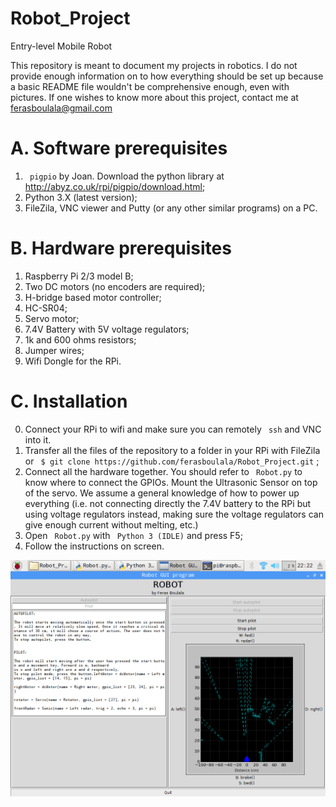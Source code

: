 # Robot_Project
Entry-level Mobile Robot

This repository is meant to document my projects in robotics. I do not provide enough information on to how everything should be set up because a basic README file wouldn't be comprehensive enough, even with pictures. If one wishes to know more about this project, contact me at ferasboulala@gmail.com

# A. Software prerequisites 
  1. ``` pigpio```  by Joan. Download the python library at http://abyz.co.uk/rpi/pigpio/download.html;
  2. Python 3.X (latest version);
  3. FileZila, VNC viewer and Putty (or any other similar programs) on a PC.
  
# B. Hardware prerequisites
  1. Raspberry Pi 2/3 model B;
  2. Two DC motors (no encoders are required);
  3. H-bridge based motor controller;
  4. HC-SR04;
  5. Servo motor;
  6. 7.4V Battery with 5V voltage regulators;
  7. 1k and 600 ohms resistors;
  8. Jumper wires;
  9. Wifi Dongle for the RPi.

# C. Installation

  0. Connect your RPi to wifi and make sure you can remotely ``` ssh```  and VNC into it.
  1. Transfer all the files of the repository to a folder in your RPi with FileZila or ``` $ git clone https://github.com/ferasboulala/Robot_Project.git``` ;
  2. Connect all the hardware together. You should refer to ``` Robot.py```  to know where to connect the GPIOs. Mount the Ultrasonic Sensor on top of the servo. We assume a general knowledge of how to power up everything (i.e. not connecting directly the 7.4V battery to the RPi but using voltage regulators instead, making sure the voltage regulators can give enough current without melting, etc.)
  3. Open ``` Robot.py```  with ``` Python 3 (IDLE)```  and press F5;
  4. Follow the instructions on screen.

  ![img2](GUI.png)
